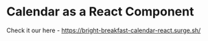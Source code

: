 # Calendar as a React Component
Check it our here - https://bright-breakfast-calendar-react.surge.sh/
